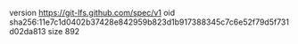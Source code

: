 version https://git-lfs.github.com/spec/v1
oid sha256:11e7c1d0402b37428e842959b823d1b917388345c7c6e52f79d5f731d02da813
size 892
